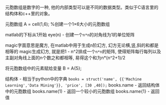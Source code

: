 元胞数组是数字的一种, 他的内部类型可以是不同的数据类型。类似于C语言里的结构体和c++里的对象。

元胞数组
A = cell(1,6);  %创建一个1×6大小的元胞数组

matlab的下标从1开始
eye(n) - 创建一个`n*n`的对角线为1的单位矩阵

magic字面意思是魔方, 在matlab中用于生成n阶幻方, 幻方无论横,竖,斜的和都是相等的
magic生成幻方, 就是把1 - n^2排成一个`n*n`的矩阵, 使得矩阵每行每列以及主副对角线上面的n个数之和都相等, 易得这个和为n*(n^2+1)/2

将元胞数组中的元素赋给变量
B = A{5};

结构体 - 相当于python中的字典
`books = struct('name', {{'Machine Learning','Data Mining'}}, 'price', [30 ,40]);`
books.name - 返回结构体中的元胞数组
books.name(1) - 返回一个较小的元胞数组
books.name{1} - 返回值